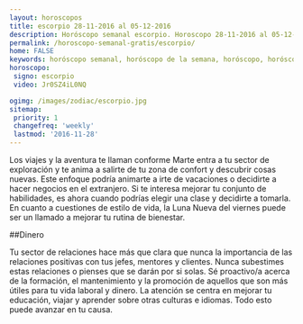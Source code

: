 ```yaml
---
layout: horoscopos
title: escorpio 28-11-2016 al 05-12-2016 
description: Horóscopo semanal escorpio. Horoscopo 28-11-2016 al 05-12-2016. Horoscopos univision gratis
permalink: /horoscopo-semanal-gratis/escorpio/
home: FALSE
keywords: horóscopo semanal, horóscopo de la semana, horóscopo, horóscopo gratis,horóscopos, horóscopo esperanza gracia, horoscopos escorpio la semana, horóscopos gratis, Tarot, Astrologia, Zodíaco, escorpio, horoscopo gratis
horoscopo:
 signo: escorpio
 video: Jr0SZ4iL0NQ

ogimg: /images/zodiac/escorpio.jpg
sitemap:
 priority: 1
 changefreq: 'weekly'
 lastmod: '2016-11-28'
---
```



Los viajes y la aventura te llaman conforme Marte entra a tu sector de exploración y te anima a salirte de tu zona de confort y descubrir cosas nuevas. Este enfoque podría animarte a irte de vacaciones o decidirte a hacer negocios en el extranjero. Si te interesa mejorar tu conjunto de habilidades, es ahora cuando podrías elegir una clase y decidirte a tomarla. En cuanto a cuestiones de estilo de vida, la Luna Nueva del viernes puede ser un llamado a mejorar tu rutina de bienestar.

##Dinero

Tu sector de relaciones hace más que clara que nunca la importancia de las relaciones positivas con tus jefes, mentores y clientes. Nunca subestimes estas relaciones o pienses que se darán por si solas. Sé proactivo/a acerca de la formación, el mantenimiento y la promoción de aquellos que son más útiles para tu vida laboral y dinero. La atención se centra en mejorar tu educación, viajar y aprender sobre otras culturas e idiomas. Todo esto puede avanzar en tu causa.